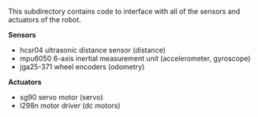 This subdirectory contains code to interface with all of the sensors and actuators of the robot.

**Sensors**
- hcsr04 ultrasonic distance sensor (distance)
- mpu6050 6-axis inertial measurement unit (accelerometer, gyroscope)
- jga25-371 wheel encoders (odometry)

**Actuators**
- sg90 servo motor (servo)
- l298n motor driver (dc motors)

